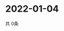 # 2022-01-04
  共 0条

  <!-- BEGIN -->
  <!-- 最后更新时间Tue Jan 04 2022 15:03:45 GMT+0000 (Coordinated Universal Time) -->
  
  <!-- END -->
  
  